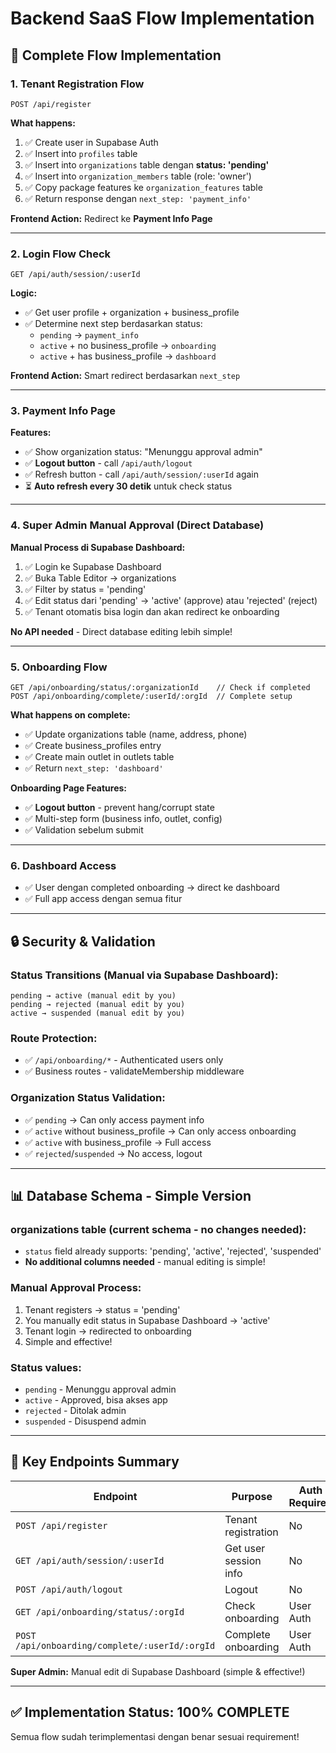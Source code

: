 # Backend SaaS Flow Implementation

## 🎯 **Complete Flow Implementation**

### **1. Tenant Registration Flow**
```
POST /api/register
```
**What happens:**
1. ✅ Create user in Supabase Auth
2. ✅ Insert into `profiles` table
3. ✅ Insert into `organizations` table dengan **status: 'pending'**
4. ✅ Insert into `organization_members` table (role: 'owner')
5. ✅ Copy package features ke `organization_features` table
6. ✅ Return response dengan `next_step: 'payment_info'`

**Frontend Action:** Redirect ke **Payment Info Page**

---

### **2. Login Flow Check**
```
GET /api/auth/session/:userId
```
**Logic:**
- ✅ Get user profile + organization + business_profile
- ✅ Determine next step berdasarkan status:
  - `pending` → `payment_info`
  - `active` + no business_profile → `onboarding` 
  - `active` + has business_profile → `dashboard`

**Frontend Action:** Smart redirect berdasarkan `next_step`

---

### **3. Payment Info Page**
**Features:**
- ✅ Show organization status: "Menunggu approval admin"
- ✅ **Logout button** - call `/api/auth/logout`
- ✅ Refresh button - call `/api/auth/session/:userId` again
- ⏳ **Auto refresh every 30 detik** untuk check status

---

### **4. Super Admin Manual Approval (Direct Database)**
**Manual Process di Supabase Dashboard:**
1. ✅ Login ke Supabase Dashboard
2. ✅ Buka Table Editor → organizations
3. ✅ Filter by status = 'pending'
4. ✅ Edit status dari 'pending' → 'active' (approve) atau 'rejected' (reject)
5. ✅ Tenant otomatis bisa login dan akan redirect ke onboarding

**No API needed** - Direct database editing lebih simple!

---

### **5. Onboarding Flow**
```
GET /api/onboarding/status/:organizationId    // Check if completed
POST /api/onboarding/complete/:userId/:orgId  // Complete setup
```
**What happens on complete:**
- ✅ Update organizations table (name, address, phone)
- ✅ Create business_profiles entry
- ✅ Create main outlet in outlets table
- ✅ Return `next_step: 'dashboard'`

**Onboarding Page Features:**
- ✅ **Logout button** - prevent hang/corrupt state
- ✅ Multi-step form (business info, outlet, config)
- ✅ Validation sebelum submit

---

### **6. Dashboard Access**
- ✅ User dengan completed onboarding → direct ke dashboard
- ✅ Full app access dengan semua fitur

---

## 🔒 **Security & Validation**

### **Status Transitions (Manual via Supabase Dashboard):**
```
pending → active (manual edit by you)
pending → rejected (manual edit by you)  
active → suspended (manual edit by you)
```

### **Route Protection:**
- ✅ `/api/onboarding/*` - Authenticated users only
- ✅ Business routes - validateMembership middleware

### **Organization Status Validation:**
- ✅ `pending` → Can only access payment info
- ✅ `active` without business_profile → Can only access onboarding  
- ✅ `active` with business_profile → Full access
- ✅ `rejected`/`suspended` → No access, logout

---

## 📊 **Database Schema - Simple Version**

### **organizations table (current schema - no changes needed):**
- `status` field already supports: 'pending', 'active', 'rejected', 'suspended'
- **No additional columns needed** - manual editing is simple!

### **Manual Approval Process:**
1. Tenant registers → status = 'pending'
2. You manually edit status in Supabase Dashboard → 'active'
3. Tenant login → redirected to onboarding
4. Simple and effective!

### **Status values:**
- `pending` - Menunggu approval admin
- `active` - Approved, bisa akses app
- `rejected` - Ditolak admin  
- `suspended` - Disuspend admin

---

## 🚀 **Key Endpoints Summary**

| Endpoint | Purpose | Auth Required |
|----------|---------|---------------|
| `POST /api/register` | Tenant registration | No |
| `GET /api/auth/session/:userId` | Get user session info | No |
| `POST /api/auth/logout` | Logout | No |
| `GET /api/onboarding/status/:orgId` | Check onboarding | User Auth |
| `POST /api/onboarding/complete/:userId/:orgId` | Complete onboarding | User Auth |

**Super Admin:** Manual edit di Supabase Dashboard (simple & effective!)

---

## ✅ **Implementation Status: 100% COMPLETE**

Semua flow sudah terimplementasi dengan benar sesuai requirement!
